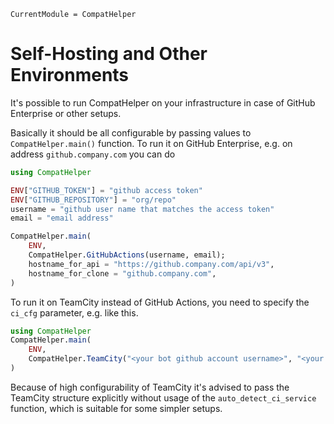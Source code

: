 ```@meta
CurrentModule = CompatHelper
```

# Self-Hosting and Other Environments

It's possible to run CompatHelper on your infrastructure in case of GitHub Enterprise or other setups.

Basically it should be all configurable by passing values to `CompatHelper.main()` function.
To run it on GitHub Enterprise, e.g. on address `github.company.com` you can do
```julia
using CompatHelper

ENV["GITHUB_TOKEN"] = "github access token"
ENV["GITHUB_REPOSITORY"] = "org/repo"
username = "github user name that matches the access token"
email = "email address"

CompatHelper.main(
    ENV,
    CompatHelper.GitHubActions(username, email);
    hostname_for_api = "https://github.company.com/api/v3",
    hostname_for_clone = "github.company.com",
)
```

To run it on TeamCity instead of GitHub Actions, you need to specify the `ci_cfg` parameter, e.g. like this.
```julia
using CompatHelper
CompatHelper.main(
    ENV,
    CompatHelper.TeamCity("<your bot github account username>", "<your bot github email>"),
)
```
Because of high configurability of TeamCity it's advised to pass the TeamCity structure explicitly without usage of the
`auto_detect_ci_service` function, which is suitable for some simpler setups.
